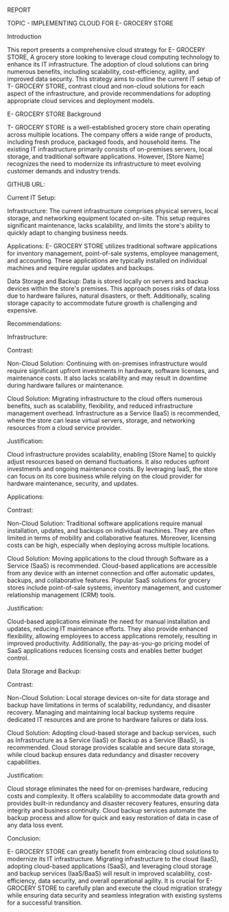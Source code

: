 REPORT

TOPIC - IMPLEMENTING CLOUD FOR E- GROCERY STORE

Introduction

This report presents a comprehensive cloud strategy for E- GROCERY STORE, A grocery store looking to leverage cloud computing technology to enhance its IT infrastructure. The adoption of cloud solutions can bring numerous benefits, including scalability, cost-efficiency, agility, and improved data security. This strategy aims to outline the current IT setup of T- GROCERY STORE, contrast cloud and non-cloud solutions for each aspect of the infrastructure, and provide recommendations for adopting appropriate cloud services and deployment models.

 

E- GROCERY STORE Background

T- GROCERY STORE is a well-established grocery store chain operating across multiple locations. The company offers a wide range of products, including fresh produce, packaged foods, and household items. The existing IT infrastructure primarily consists of on-premises servers, local storage, and traditional software applications. However, [Store Name] recognizes the need to modernize its infrastructure to meet evolving customer demands and industry trends.

 GITHUB URL:

 

Current IT Setup:

Infrastructure: The current infrastructure comprises physical servers, local storage, and networking equipment located on-site. This setup requires significant maintenance, lacks scalability, and limits the store's ability to quickly adapt to changing business needs.

 

 

 

Applications: E- GROCERY STORE utilizes traditional software applications for inventory management, point-of-sale systems, employee management, and accounting. These applications are typically installed on individual machines and require regular updates and backups.

 

Data Storage and Backup: Data is stored locally on servers and backup devices within the store's premises. This approach poses risks of data loss due to hardware failures, natural disasters, or theft. Additionally, scaling storage capacity to accommodate future growth is challenging and expensive.

 

Recommendations:

Infrastructure:

Contrast:

Non-Cloud Solution: Continuing with on-premises infrastructure would require significant upfront investments in hardware, software licenses, and maintenance costs. It also lacks scalability and may result in downtime during hardware failures or maintenance.

 

Cloud Solution: Migrating infrastructure to the cloud offers numerous benefits, such as scalability, flexibility, and reduced infrastructure management overhead. Infrastructure as a Service (IaaS) is recommended, where the store can lease virtual servers, storage, and networking resources from a cloud service provider.

 

Justification:

Cloud infrastructure provides scalability, enabling [Store Name] to quickly adjust resources based on demand fluctuations. It also reduces upfront investments and ongoing maintenance costs. By leveraging IaaS, the store can focus on its core business while relying on the cloud provider for hardware maintenance, security, and updates.

 

Applications:

Contrast:

Non-Cloud Solution: Traditional software applications require manual installation, updates, and backups on individual machines. They are often limited in terms of mobility and collaborative features. Moreover, licensing costs can be high, especially when deploying across multiple locations.

 

Cloud Solution: Moving applications to the cloud through Software as a Service (SaaS) is recommended. Cloud-based applications are accessible from any device with an internet connection and offer automatic updates, backups, and collaborative features. Popular SaaS solutions for grocery stores include point-of-sale systems, inventory management, and customer relationship management (CRM) tools.

 

Justification:

Cloud-based applications eliminate the need for manual installation and updates, reducing IT maintenance efforts. They also provide enhanced flexibility, allowing employees to access applications remotely, resulting in improved productivity. Additionally, the pay-as-you-go pricing model of SaaS applications reduces licensing costs and enables better budget control.

 

Data Storage and Backup:

Contrast:

Non-Cloud Solution: Local storage devices on-site for data storage and backup have limitations in terms of scalability, redundancy, and disaster recovery. Managing and maintaining local backup systems require dedicated IT resources and are prone to hardware failures or data loss.

 

Cloud Solution: Adopting cloud-based storage and backup services, such as Infrastructure as a Service (IaaS) or Backup as a Service (BaaS), is recommended. Cloud storage provides scalable and secure data storage, while cloud backup ensures data redundancy and disaster recovery capabilities.

 

Justification:

Cloud storage eliminates the need for on-premises hardware, reducing costs and complexity. It offers scalability to accommodate data growth and provides built-in redundancy and disaster recovery features, ensuring data integrity and business continuity. Cloud backup services automate the backup process and allow for quick and easy restoration of data in case of any data loss event.

 

Conclusion:

E- GROCERY STORE can greatly benefit from embracing cloud solutions to modernize its IT infrastructure. Migrating infrastructure to the cloud (IaaS), adopting cloud-based applications (SaaS), and leveraging cloud storage and backup services (IaaS/BaaS) will result in improved scalability, cost-efficiency, data security, and overall operational agility. It is crucial for E- GROCERY STORE to carefully plan and execute the cloud migration strategy while ensuring data security and seamless integration with existing systems for a successful transition.
